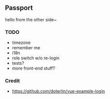 ## Passport

hello from the other side~

### TODO

 - timezone
 - remember me
 - i18n
 - role switch w/o re-login
 - tests?
 - more front-end stuff?

### Credit

 - https://github.com/doterlin/vue-example-login
 
